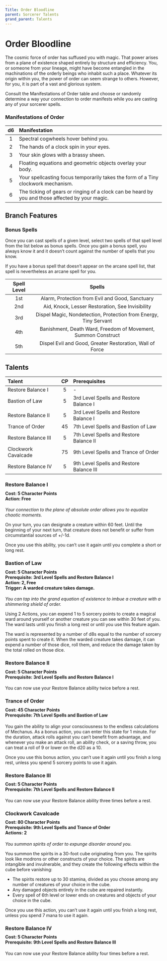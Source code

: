 ```yaml
---
Title: Order Bloodline
parent: Sorcerer Talents
grand_parent: Talents
---
```

 
# Order Bloodline
The cosmic force of order has suffused you with magic. That power arises from a plane of existence shaped entirely by structure and efficiency. You, or someone from your lineage, might have become entangled in the machinations of the orderly beings who inhabit such a place. Whatever its origin within you, the power of order can seem strange to others. However, for you, it is part of a vast and glorious system.

Consult the Manifestations of Order table and choose or randomly determine a way your connection to order manifests while you are casting any of your sorcerer spells.

### Manifestations of Order
| d6 | Manifestation |
|:--:|:--------------|
| 1 | Spectral cogwheels hover behind you. |
| 2 | The hands of a clock spin in your eyes. | 
| 3 | Your skin glows with a brassy sheen. | 
| 4 | Floating equations and geometric objects overlay your body. | 
| 5 | Your spellcasting focus temporarily takes the form of a Tiny clockwork mechanism. | 
| 6 | The ticking of gears or ringing of a clock can be heard by you and those affected by your magic. | 

## Branch Features

### Bonus Spells
Once you can cast spells of a given level, select two spells of that spell level from the list below as bonus spells. Once you gain a bonus spell, you always know it and it doesn’t count against the number of spells that you know.
 
If you have a bonus spell that doesn’t appear on the arcane spell list, that spell is nevertheless an arcane spell for you.

| Spell Level | Spells |
|:-----------:|:------:|
| 1st | Alarm, Protection from Evil and Good, Sanctuary |
| 2nd | Aid, Knock, Lesser Restoration, See Invisibility | 
| 3rd | Dispel Magic, Nondetection, Protection from Energy, Tiny Servant | 
| 4th | Banishment, Death Ward, Freedom of Movement, Summon Construct | 
| 5th | Dispel Evil and Good, Greater Restoration, Wall of Force | 

## Talents
 
| Talent | CP | Prerequisites |
|:-------|:--:|:--------------|
| Restore Balance I   | 5  | - |  
| Bastion of Law      | 5  | 3rd Level Spells and Restore Balance I |  
| Restore Balance II  | 5  | 3rd Level Spells and Restore Balance I |  
| Trance of Order     | 45 | 7th Level Spells and Bastion of Law   |  
| Restore Balance III | 5  | 7th Level Spells and Restore Balance II |  
| Clockwork Cavalcade | 75 | 9th Level Spells and Trance of Order  |  
| Restore Balance IV  | 5  | 9th Level Spells and Restore Balance III |  

### Restore Balance I
<div style="margin-top:-10px;"></div>
 
#### **Cost:** 5 Character Points<br>**Action:** Free
*Your connection to the plane of absolute order allows you to equalize chaotic moments.*

On your turn, you can designate a creature within 60 feet. Until the beginning of your next turn, that creature does not benefit or suffer from circumstantial sources of +/-1d.

Once you use this ability, you can’t use it again until you complete a short or long rest.

### Bastion of Law
 
<div style="margin-top:-10px;"></div>
 
#### **Cost:** 5 Character Points<br>**Prerequisite:** 3rd Level Spells and Restore Balance I<br>**Action:** 2, Free<br>**Trigger:** A warded creature takes damage.
*You can tap into the grand equation of existence to imbue a creature with a shimmering shield of order.*

Using 2 Actions, you can expend 1 to 5 sorcery points to create a magical ward around yourself or another creature you can see within 30 feet of you. The ward lasts until you finish a long rest or until you use this feature again. 

The ward is represented by a number of d8s equal to the number of sorcery points spent to create it. When the warded creature takes damage, it can expend a number of those dice, roll them, and reduce the damage taken by the total rolled on those dice.

### Restore Balance II
<div style="margin-top:-10px;"></div>
 
#### **Cost:** 5 Character Points<br>**Prerequisite:** 3rd Level Spells and Restore Balance I
You can now use your Restore Balance ability twice before a rest.

### Trance of Order
 
<div style="margin-top:-10px;"></div>
 
#### **Cost:** 45 Character Points<br>**Prerequisite:** 7th Level Spells and Bastion of Law
You gain the ability to align your consciousness to the endless calculations of Mechanus. As a bonus action, you can enter this state for 1 minute. For the duration, attack rolls against you can’t benefit from advantage, and whenever you make an attack roll, an ability check, or a saving throw, you can treat a roll of 9 or lower on the d20 as a 10.

Once you use this bonus action, you can’t use it again until you finish a long rest, unless you spend 5 sorcery points to use it again.

### Restore Balance III
<div style="margin-top:-10px;"></div>
 
#### **Cost:** 5 Character Points<br>**Prerequisite:** 7th Level Spells and Restore Balance II
You can now use your Restore Balance ability three times before a rest.

### Clockwork Cavalcade
 
<div style="margin-top:-10px;"></div>
 
#### **Cost:** 80 Character Points<br>**Prerequisite:** 9th Level Spells and Trance of Order<br>**Actions:** 2
*You summon spirits of order to expunge disorder around you.* 

You summon the spirits in a 30-foot cube originating from you. The spirits look like modrons or other constructs of your choice. The spirits are intangible and invulnerable, and they create the following effects within the cube before vanishing:
* The spirits restore up to 30 stamina, divided as you choose among any number of creatures of your choice in the cube.
* Any damaged objects entirely in the cube are repaired instantly.
* Every spell of 6th level or lower ends on creatures and objects of your choice in the cube.

Once you use this action, you can’t use it again until you finish a long rest, unless you spend 7 mana to use it again.

### Restore Balance IV
<div style="margin-top:-10px;"></div>
 
#### **Cost:** 5 Character Points<br>**Prerequisite:** 9th Level Spells and Restore Balance III
You can now use your Restore Balance ability four times before a rest.
